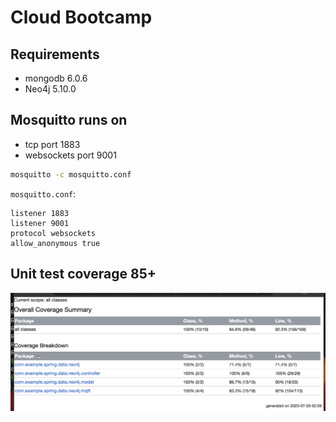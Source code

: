# Cloud Bootcamp

## Requirements
- mongodb 6.0.6
- Neo4j 5.10.0

## Mosquitto runs on
- tcp port 1883
- websockets port 9001

```bash
mosquitto -c mosquitto.conf
```
`mosquitto.conf`:
```
listener 1883
listener 9001
protocol websockets
allow_anonymous true
```

## Unit test coverage 85+
![image](coverage.png)
